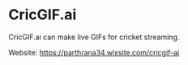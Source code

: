 # CricGIF.ai
CricGIF.ai can make live GIFs for cricket streaming.

Website: https://parthrana34.wixsite.com/cricgif-ai
